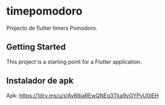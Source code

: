# timepomodoro

Projecto de flutter timers Pomodoro.

## Getting Started

This project is a starting point for a Flutter application.

## Instalador de apk
Apk:
https://1drv.ms/u/s!Av66jaREwQNEg3Tka9yGYPyU0jEH
